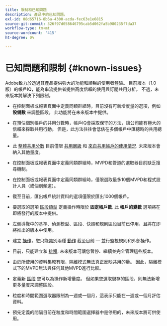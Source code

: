 ```yaml
---
title: 限制和已知問題
description: 產品中的已知問題。
exl-id: 08d65716-8b6a-4300-acda-fec63e1e6815
source-git-commit: 326f97d058646795cab5d062fa5b980235f7da37
workflow-type: tm+mt
source-wordcount: '415'
ht-degree: 0%

---
```


# 已知問題和限制 {#known-issues}

Adobe致力於透過其產品提供強大的功能和順暢的使用者體驗。 目前版本（1.0版）的帳戶IQ，能為串流提供者提供高度信賴的使用與訂閱共用分析。 不過，未來版本將解決下列限制。

* 在控制面板或報表頁面中定義同類群組時，目前沒有可新增度量的選項，例如 **設備數** 來調整區段。 此功能將在未來版本中提供。

* 在預估個別帳戶的共用分數時，帳戶IQ會採取保守的方法，讓公司能有極大的信賴來採取共用行動。 但是，此方法往往會低估在多個帳戶中匯總時的共用總量。

* 此 [整體共用分數](/help/AccountIQ/dashboard.md#overall-sharing-score) 目前僅限 [共用層級](/help/AccountIQ/dashboard.md#sharing-level) 和 [來自共用帳戶的使用情況](/help/AccountIQ/dashboard.md#usage-from-shared-accounts). 未來版本會納入其他量度。

* 在控制面板或報表頁面中定義同類群組時，MVPD和管道的選取器目前缺乏搜尋機制。

* 在控制面板或報表頁面中定義同類群組時，僅限選取最多10個MVPD和程式設計人員（或個別頻道）。

* 截至目前，匯出帳戶統計資料的選項僅限於匯出1000個帳戶。

* 要選取的選項 [區段類型](#segment-type) 定義操作時限於 **固定帳戶數**. 此 **帳戶的變數** 選項將在即將發行的版本中提供。

* 左側導覽中的基準、偵測模型、區段、快照和規則區段目前已停用，且將在即將推出的版本中使用。

* 建立 [操作](/help/AccountIQ/operation-affecting-user-segment.md)，您只能識別兩種 [動作](/help/AccountIQ/operation-affecting-user-segment.md) 截至目前 — 並行監視規則和外部操作。

* 目前，只能建立和 [排程](/help/AccountIQ/operation-affecting-user-segment.md#action). 未來版本可讓您暫停、繼續並完全管理這些版本。

* 由於所使用的資料集較有限，隔離模式無法真正反映共用的量。 因此，隔離模式下的MVPD無法與任何其他MVPD進行比較。 <!--do we need to separate out this limitation, which is from a different persona i.e. only for Programmer persona?-->

* 定義新 [區段](/help/AccountIQ/segments-timeframe.md) 您可以為操作新增量度。 但如果您選取儲存的區段，則無法新增更多量度來調整區段。

* 粒度和時間範圍選取器限制為一週或一個月，這表示只能在一週或一個月評估資料。

* 預先定義的間隔目前在粒度和時間範圍選擇器中是停用的，未來版本將可供使用。
